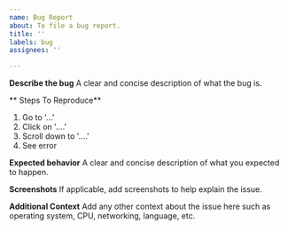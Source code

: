 ```yaml
---
name: Bug Report
about: To file a bug report.
title: ''
labels: bug
assignees: ''

---
```


**Describe the bug**
A clear and concise description of what the bug is.

** Steps To Reproduce**
1. Go to '...'
2. Click on '....'
3. Scroll down to '....'
4. See error

**Expected behavior**
A clear and concise description of what you expected to happen.

**Screenshots**
If applicable, add screenshots to help explain the issue.

**Additional Context**
Add any other context about the issue here such as operating system, CPU, networking, language, etc.

